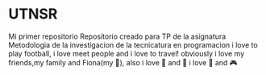 # UTNSR

Mi primer repositorio
Repositorio creado para TP de la asignatura Metodologia de la investigacion de la tecnicatura en programacion
i love to play football, i love meet people and i love to travel! obviously i love my friends,my family and Fiona(my :dog:), also i love 🍕 and 🍦
i love 🍫 and 🎮
